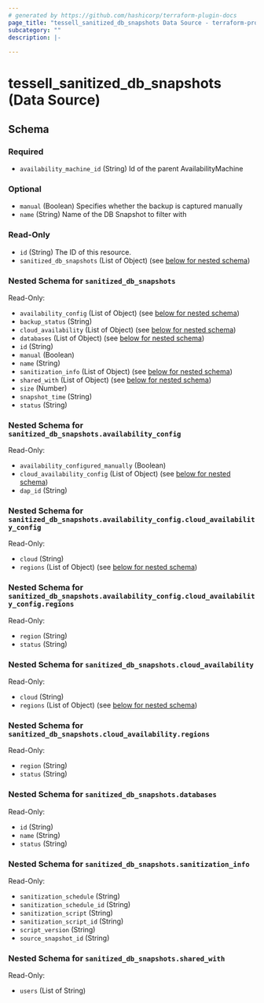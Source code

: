```yaml
---
# generated by https://github.com/hashicorp/terraform-plugin-docs
page_title: "tessell_sanitized_db_snapshots Data Source - terraform-provider-tessell"
subcategory: ""
description: |-
  
---
```


# tessell_sanitized_db_snapshots (Data Source)





<!-- schema generated by tfplugindocs -->
## Schema

### Required

- `availability_machine_id` (String) Id of the parent AvailabilityMachine

### Optional

- `manual` (Boolean) Specifies whether the backup is captured manually
- `name` (String) Name of the DB Snapshot to filter with

### Read-Only

- `id` (String) The ID of this resource.
- `sanitized_db_snapshots` (List of Object) (see [below for nested schema](#nestedatt--sanitized_db_snapshots))

<a id="nestedatt--sanitized_db_snapshots"></a>
### Nested Schema for `sanitized_db_snapshots`

Read-Only:

- `availability_config` (List of Object) (see [below for nested schema](#nestedobjatt--sanitized_db_snapshots--availability_config))
- `backup_status` (String)
- `cloud_availability` (List of Object) (see [below for nested schema](#nestedobjatt--sanitized_db_snapshots--cloud_availability))
- `databases` (List of Object) (see [below for nested schema](#nestedobjatt--sanitized_db_snapshots--databases))
- `id` (String)
- `manual` (Boolean)
- `name` (String)
- `sanitization_info` (List of Object) (see [below for nested schema](#nestedobjatt--sanitized_db_snapshots--sanitization_info))
- `shared_with` (List of Object) (see [below for nested schema](#nestedobjatt--sanitized_db_snapshots--shared_with))
- `size` (Number)
- `snapshot_time` (String)
- `status` (String)

<a id="nestedobjatt--sanitized_db_snapshots--availability_config"></a>
### Nested Schema for `sanitized_db_snapshots.availability_config`

Read-Only:

- `availability_configured_manually` (Boolean)
- `cloud_availability_config` (List of Object) (see [below for nested schema](#nestedobjatt--sanitized_db_snapshots--availability_config--cloud_availability_config))
- `dap_id` (String)

<a id="nestedobjatt--sanitized_db_snapshots--availability_config--cloud_availability_config"></a>
### Nested Schema for `sanitized_db_snapshots.availability_config.cloud_availability_config`

Read-Only:

- `cloud` (String)
- `regions` (List of Object) (see [below for nested schema](#nestedobjatt--sanitized_db_snapshots--availability_config--cloud_availability_config--regions))

<a id="nestedobjatt--sanitized_db_snapshots--availability_config--cloud_availability_config--regions"></a>
### Nested Schema for `sanitized_db_snapshots.availability_config.cloud_availability_config.regions`

Read-Only:

- `region` (String)
- `status` (String)




<a id="nestedobjatt--sanitized_db_snapshots--cloud_availability"></a>
### Nested Schema for `sanitized_db_snapshots.cloud_availability`

Read-Only:

- `cloud` (String)
- `regions` (List of Object) (see [below for nested schema](#nestedobjatt--sanitized_db_snapshots--cloud_availability--regions))

<a id="nestedobjatt--sanitized_db_snapshots--cloud_availability--regions"></a>
### Nested Schema for `sanitized_db_snapshots.cloud_availability.regions`

Read-Only:

- `region` (String)
- `status` (String)



<a id="nestedobjatt--sanitized_db_snapshots--databases"></a>
### Nested Schema for `sanitized_db_snapshots.databases`

Read-Only:

- `id` (String)
- `name` (String)
- `status` (String)


<a id="nestedobjatt--sanitized_db_snapshots--sanitization_info"></a>
### Nested Schema for `sanitized_db_snapshots.sanitization_info`

Read-Only:

- `sanitization_schedule` (String)
- `sanitization_schedule_id` (String)
- `sanitization_script` (String)
- `sanitization_script_id` (String)
- `script_version` (String)
- `source_snapshot_id` (String)


<a id="nestedobjatt--sanitized_db_snapshots--shared_with"></a>
### Nested Schema for `sanitized_db_snapshots.shared_with`

Read-Only:

- `users` (List of String)
